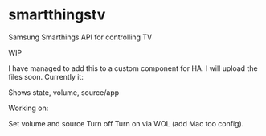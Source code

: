 # smartthingstv
Samsung Smarthings API for controlling TV


WIP

I have managed to add this to a custom component for HA.
I will upload the files soon. 
Currently it:

Shows state, volume, source/app

Working on:

Set volume and source
Turn off
Turn on via WOL (add Mac too config).
